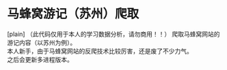 # 马蜂窝游记（苏州）爬取
[plain]
（此代码仅用于本人的学习数据分析，请勿商用！！）
爬取马蜂窝网站的游记内容（以苏州为例）。<br>
本人新手，由于马蜂窝网站的反爬技术比较厉害，还是废了不少力气。<br>
之后会更新多进程版本。
